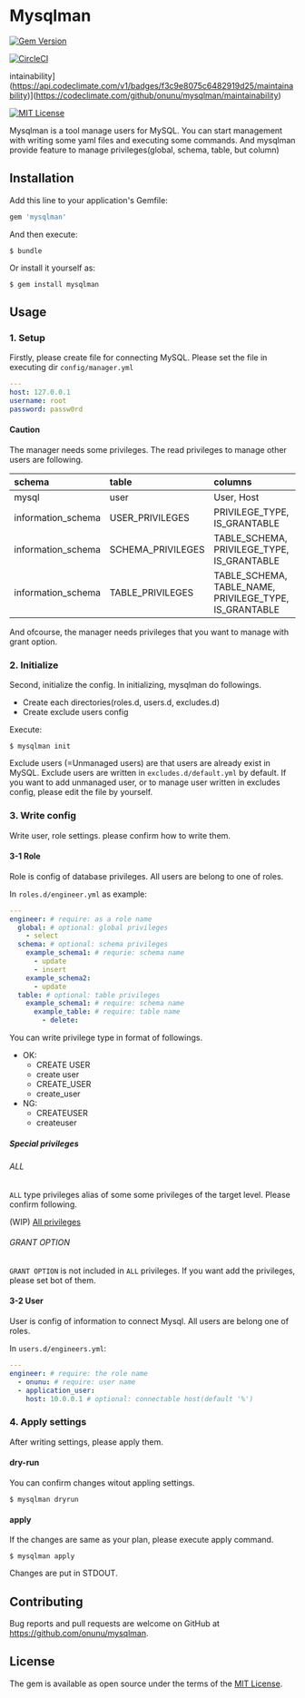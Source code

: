 # Mysqlman

[![Gem Version](https://badge.fury.io/rb/mysqlman.svg)](https://badge.fury.io/rb/mysqlman)

[![CircleCI](https://circleci.com/gh/onunu/mysqlman/tree/master.svg?style=svg)](https://circleci.com/gh/onunu/mysqlman/tree/master)

intainability](https://api.codeclimate.com/v1/badges/f3c9e8075c6482919d25/maintainability)](https://codeclimate.com/github/onunu/mysqlman/maintainability)

[![MIT License](http://img.shields.io/badge/license-MIT-blue.svg?style=flat)](LICENSE)

Mysqlman is a tool manage users for MySQL.
You can start management with writing some yaml files and executing some commands.
And mysqlman provide feature to manage privileges(global, schema, table, but column)

## Installation

Add this line to your application's Gemfile:

```ruby
gem 'mysqlman'
```

And then execute:

```
$ bundle
```

Or install it yourself as:

```
$ gem install mysqlman
```

## Usage
### 1. Setup
Firstly, please create file for connecting MySQL.
Please set the file in executing dir `config/manager.yml`

```yml
---
host: 127.0.0.1
username: root
password: passw0rd
```

#### Caution
The manager needs some privileges.
The read privileges to manage other users are following.

|schema|table|columns|
|:-----|:----|:------|
|mysql | user|User, Host|
|information_schema|USER_PRIVILEGES|PRIVILEGE_TYPE, IS_GRANTABLE|
|information_schema|SCHEMA_PRIVILEGES|TABLE_SCHEMA, PRIVILEGE_TYPE, IS_GRANTABLE|
|information_schema|TABLE_PRIVILEGES|TABLE_SCHEMA, TABLE_NAME, PRIVILEGE_TYPE, IS_GRANTABLE|

And ofcourse, the manager needs privileges that you want to manage with grant option.

### 2. Initialize
Second, initialize the config.
In initializing, mysqlman do followings.

- Create each directories(roles.d, users.d, excludes.d)
- Create exclude users config

Execute:

```
$ mysqlman init
```

Exclude users (=Unmanaged users) are that users are already exist in MySQL.
Exclude users are written in `excludes.d/default.yml` by default.
If you want to add unmanaged user, or to manage user written in excludes config, please edit the file by yourself.

### 3. Write config
Write user, role settings.
please confirm how to write them.

#### 3-1 Role
Role is config of database privileges.
All users are belong to one of roles.

In `roles.d/engineer.yml` as example:

```yml
---
engineer: # require: as a role name
  global: # optional: global privileges
    - select
  schema: # optional: schema privileges
    example_schema1: # requrie: schema name
      - update
      - insert
    example_schema2:
      - update
  table: # optional: table privileges
    example_schema1: # require: schema name
      example_table: # require: table name
        - delete:
```

You can write privilege type in format of followings.

- OK:
  - CREATE USER
  - create user
  - CREATE_USER
  - create_user
- NG:
  - CREATEUSER
  - createuser

##### Special privileges
###### ALL
`ALL` type privileges alias of some some privileges of the target level.
Please confirm following.

(WIP)
[All privileges](https://github.com/onunu/mysqlman/blob/master/lib/mysqlman/all_privileges.yml)

###### GRANT OPTION
`GRANT OPTION` is not included in `ALL` privileges.
If you want add the privileges, please set bot of them.

#### 3-2 User
User is config of information to connect Mysql.
All users are belong one of roles.

In `users.d/engineers.yml`:

```yml
---
engineer: # require: the role name
  - onunu: # require: user name
  - application_user:
    host: 10.0.0.1 # optional: connectable host(default '%')
```

### 4. Apply settings
After writing settings, please apply them.

#### dry-run
You can confirm changes witout appling settings.

```
$ mysqlman dryrun
```

#### apply
If the changes are same as your plan, please execute apply command.

```
$ mysqlman apply
```

Changes are put in STDOUT.

## Contributing

Bug reports and pull requests are welcome on GitHub at https://github.com/onunu/mysqlman.

## License

The gem is available as open source under the terms of the [MIT License](https://opensource.org/licenses/MIT).

